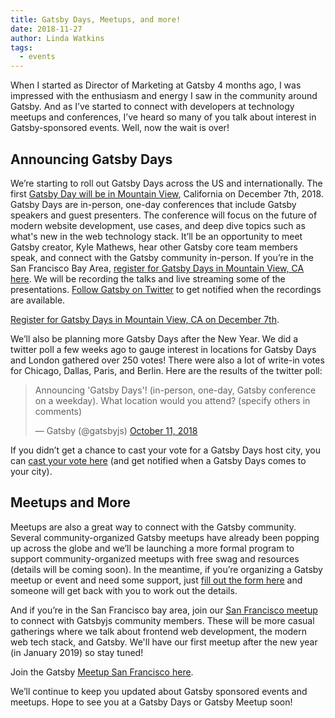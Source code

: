 ```yaml
---
title: Gatsby Days, Meetups, and more!
date: 2018-11-27
author: Linda Watkins
tags:
  - events
---
```


When I started as Director of Marketing at Gatsby 4 months ago, I was impressed with the enthusiasm and energy I saw in the community around Gatsby. And as I’ve started to connect with developers at technology meetups and conferences, I’ve heard so many of you talk about interest in Gatsby-sponsored events. Well, now the wait is over!

## Announcing Gatsby Days

We’re starting to roll out Gatsby Days across the US and internationally. The first [Gatsby Day will be in Mountain View](https://www.eventbrite.com/e/gatsby-days-tickets-51837151315), California on December 7th, 2018. Gatsby Days are in-person, one-day conferences that include Gatsby speakers and guest presenters. The conference will focus on the future of modern website development, use cases, and deep dive topics such as what's new in the web technology stack. It’ll be an opportunity to meet Gatsby creator, Kyle Mathews, hear other Gatsby core team members speak, and connect with the Gatsby community in-person. If you’re in the San Francisco Bay Area, [register for Gatsby Days in Mountain View, CA here](https://www.eventbrite.com/e/gatsby-days-tickets-51837151315). We will be recording the talks and live streaming some of the presentations. [Follow Gatsby on Twitter](https://twitter.com/gatsbyjs) to get notified when the recordings are available.

[Register for Gatsby Days in Mountain View, CA on December 7th](https://www.eventbrite.com/e/gatsby-days-tickets-51837151315).

We’ll also be planning more Gatsby Days after the New Year. We did a twitter poll a few weeks ago to gauge interest in locations for Gatsby Days and London gathered over 250 votes! There were also a lot of write-in votes for Chicago, Dallas, Paris, and Berlin. Here are the results of the twitter poll:

<blockquote class="twitter-tweet" data-lang="en"><p lang="en" dir="ltr">Announcing &#39;Gatsby Days&#39;! (in-person, one-day, Gatsby conference on a weekday). What location would you attend? (specify others in comments)</p>&mdash; Gatsby (@gatsbyjs) <a href="https://twitter.com/gatsbyjs/status/1050456663138820097?ref_src=twsrc%5Etfw">October 11, 2018</a></blockquote>

If you didn’t get a chance to cast your vote for a Gatsby Days host city, you can [cast your vote here](https://www.gatsbyjs.com/gatsby-days-signup) (and get notified when a Gatsby Days comes to your city).

## Meetups and More

Meetups are also a great way to connect with the Gatsby community. Several community-organized Gatsby meetups have already been popping up across the globe and we’ll be launching a more formal program to support community-organized meetups with free swag and resources (details will be coming soon). In the meantime, if you’re organizing a Gatsby meetup or event and need some support, just [fill out the form here](https://airtable.com/shrpwc99yogJm9sfI) and someone will get back with you to work out the details.

And if you’re in the San Francisco bay area, join our [San Francisco meetup](https://www.meetup.com/meetup-group-cHIRVLfX/) to connect with Gatsbyjs community members. These will be more casual gatherings where we talk about frontend web development, the modern web tech stack, and Gatsby. We'll have our first meetup after the new year (in January 2019) so stay tuned!

Join the Gatsby [Meetup San Francisco here](https://www.meetup.com/meetup-group-cHIRVLfX/).

We’ll continue to keep you updated about Gatsby sponsored events and meetups. Hope to see you at a Gatsby Days or Gatsby Meetup soon!
